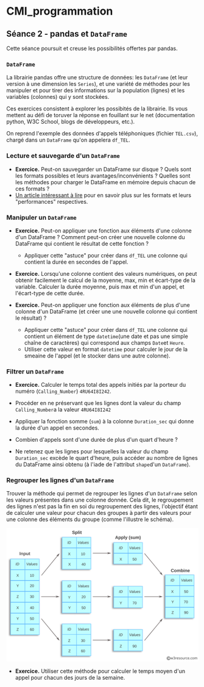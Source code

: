 # CMI_programmation

## Séance 2 - pandas et `DataFrame`

Cette séance poursuit et creuse les possibilités offertes par pandas.

### `DataFrame`

La librairie pandas offre une structure de données: les `DataFrame` (et leur version à une dimension les `Series`), et une variété de méthodes pour les manipuler et pour tirer des informations sur la population (lignes) et les variables (colonnes) qui y sont stockées.

Ces exercices consistent à explorer les possibités de la librairie. Ils vous mettent au défi de toruver la réponse en fouillant sur le net (documentation python, W3C School, blogs de développeurs, etc.).

On reprend l'exemple des données d'appels téléphoniques (fichier `TEL.csv`), chargé dans un `DataFrame` qu'on appelera `df_TEL`.

### Lecture et sauvegarde d'un `DataFrame`

* **Exercice.** Peut-on sauvegarder un DataFrame sur disque ? Quels sont les formats possibles et leurs avantages/inconvénients ? Quelles sont les méthodes pour charger le DataFrame en mémoire depuis chacun de ces formats ?
 * [Un article intéressant à lire](https://towardsdatascience.com/the-best-format-to-save-pandas-data-414dca023e0d) pour en savoir plus sur les formats et leurs "performances" respectives.

### Manipuler un `DataFrame`

* **Exercice.** Peut-on appliquer une fonction aux éléments d'une colonne d'un DataFrame ? Comment peut-on créer une nouvelle colonne du DataFrame qui contient le résultat de cette fonction ?
	* Appliquer cette "astuce" pour créer dans `df_TEL` une colonne qui contient la durée en secondes de l'appel.

* **Exercice.** Lorsqu'une colonne contient des valeurs numériques, on peut obtenir facilement le calcul de la moyenne, max, min et écart-type de la variable. Calculer la durée moyenne, puis max et min d'un appel, et l'écart-type de cette durée.

* **Exercice.** Peut-on appliquer une fonction aux éléments de plus d'une colonne d'un DataFrame (et créer une une nouvelle colonne qui contient le résultat) ?
	* Appliquer cette "astuce" pour créer dans `df_TEL` une colonne qui contient un élément de type `datetime`(une date et pas une simple chaîne de caractères) qui correspond aux champs `Date`et `Heure`.
	* Utiliser cette valeur en format `datetime` pour calculer le jour de la smeaine de l'appel (et le stocker dans une autre colonne).

### Filtrer un `DataFrame`

* **Exercice.** Calculer le temps total des appels initiés par la porteur du numéro (`Calling_Number`) `4RU64I8I242`.
 * Procéder en ne préservant que les lignes dont la valeur du champ `Calling_Number`a la valeur `4RU64I8I242`
 * Appliquer la fonction somme (`sum`) à la colonne `Duration_sec` qui donne la durée d'un appel en secondes.

* Combien d'appels sont d'une durée de plus d'un quart d'heure ?
 * Ne retenez que les lignes pour lesquelles la valeur du champ `Duration_sec` excède le quart d'heure, puis accéder au nombre de lignes du DataFrame ainsi obtenu (à l'iade de l'attribut `shape`d'un `DataFrame`).

### Regrouper les lignes d'un `DataFrame`

Trouver la méthode qui permet de regrouper les lignes d'un `DataFrame` selon les valeurs présentes dans une colonne donnée. Cela dit, le regroupement des lignes n'est pas la fin en soi du regroupement des lignes, l'objectif étant de calculer une valeur pour chacun des groupes à partir des valeurs pour une colonne des éléments du groupe (comme l'illustre le schéma).

![](./pandas-groupby-split-apply-combine.svg)
 
 * **Exercice.**  Utiliser cette méthode pour calculer le temps moyen d'un appel pour chacun des jours de la semaine.

	





